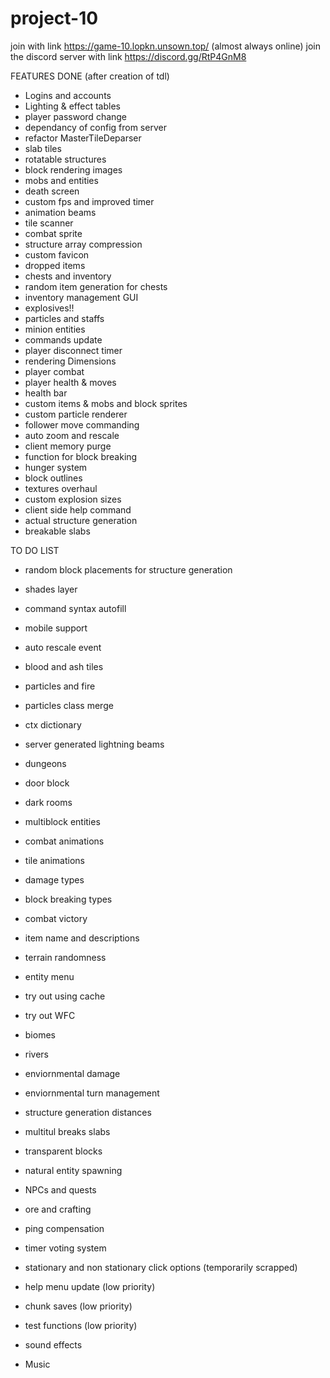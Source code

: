 # project-10

join with link https://game-10.lopkn.unsown.top/ (almost always online)
join the discord server with link https://discord.gg/RtP4GnM8

FEATURES DONE (after creation of tdl)
- Logins and accounts
- Lighting & effect tables
- player password change
- dependancy of config from server
- refactor MasterTileDeparser
- slab tiles
- rotatable structures
- block rendering images
- mobs and entities
- death screen
- custom fps and improved timer
- animation beams
- tile scanner
- combat sprite
- structure array compression
- custom favicon
- dropped items
- chests and inventory
- random item generation for chests
- inventory management GUI
- explosives!!
- particles and staffs
- minion entities
- commands update
- player disconnect timer
- rendering Dimensions
- player combat
- player health & moves
- health bar
- custom items & mobs and block sprites
- custom particle renderer
- follower move commanding
- auto zoom and rescale
- client memory purge
- function for block breaking
- hunger system
- block outlines
- textures overhaul
- custom explosion sizes
- client side help command
- actual structure generation
- breakable slabs


TO DO LIST

- random block placements for structure generation	

- shades layer

- command syntax autofill

- mobile support

- auto rescale event

- blood and ash tiles

- particles and fire

- particles class merge

- ctx dictionary

- server generated lightning beams

- dungeons

- door block

- dark rooms

- multiblock entities

- combat animations

- tile animations

- damage types

- block breaking types

- combat victory

- item name and descriptions

- terrain randomness

- entity menu

- try out using cache

- try out WFC

- biomes

- rivers

- enviornmental damage

- enviornmental turn management

- structure generation distances

- multitul breaks slabs

- transparent blocks

- natural entity spawning

- NPCs and quests

- ore and crafting

- ping compensation

- timer voting system

- stationary and non stationary click options (temporarily scrapped)

- help menu update (low priority)

- chunk saves (low priority)

- test functions (low priority)

- sound effects
 
- Music






